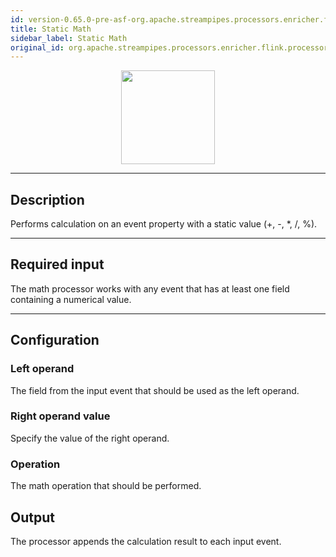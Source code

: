 ```yaml
---
id: version-0.65.0-pre-asf-org.apache.streampipes.processors.enricher.flink.processor.math.staticmathop
title: Static Math
sidebar_label: Static Math
original_id: org.apache.streampipes.processors.enricher.flink.processor.math.staticmathop
---
```


<!--
  ~ Licensed to the Apache Software Foundation (ASF) under one or more
  ~ contributor license agreements.  See the NOTICE file distributed with
  ~ this work for additional information regarding copyright ownership.
  ~ The ASF licenses this file to You under the Apache License, Version 2.0
  ~ (the "License"); you may not use this file except in compliance with
  ~ the License.  You may obtain a copy of the License at
  ~
  ~    http://www.apache.org/licenses/LICENSE-2.0
  ~
  ~ Unless required by applicable law or agreed to in writing, software
  ~ distributed under the License is distributed on an "AS IS" BASIS,
  ~ WITHOUT WARRANTIES OR CONDITIONS OF ANY KIND, either express or implied.
  ~ See the License for the specific language governing permissions and
  ~ limitations under the License.
  ~
  -->



<p align="center"> 
    <img src="/docs/img/pipeline-elements/org.apache.streampipes.processors.enricher.flink.processor.math.staticmathop/icon.png" width="150px;" class="pe-image-documentation"/>
</p>

***

## Description

Performs calculation on an event property with a static value (+, -, *, /, %).

***

## Required input
The math processor works with any event that has at least one field containing a numerical value.

***

## Configuration

### Left operand
The field from the input event that should be used as the left operand.

### Right operand value
Specify the value of the right operand.

### Operation
The math operation that should be performed.

## Output
The processor appends the calculation result to each input event.